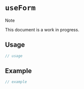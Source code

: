 # `useForm` <Badge type="warning" text="hook" />

> [!NOTE]
> This document is a work in progress.

## Usage

```ts
// usage
```

## Example

```ts
// example
```
